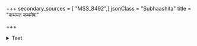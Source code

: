 +++
secondary_sources = [ "MSS_8492",]
jsonClass = "Subhaashita"
title = "कथयत कथमेषा"

+++

<details><summary>Text</summary>

कथयत कथमेषा मेनया विप्रदत्ता शिव शिव गिरिपुत्रो वृद्धकापालिकाय।  
इति वदति पुरंध्रीमण्डले सिद्धिलेश- व्ययकृतवरवेषः पातु वः श्रीमहेशः॥
</details>
